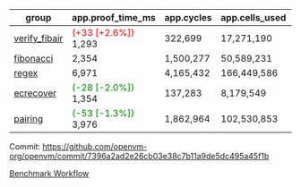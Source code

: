 | group | app.proof_time_ms | app.cycles | app.cells_used | leaf.proof_time_ms | leaf.cycles | leaf.cells_used |
| -- | -- | -- | -- | -- | -- | -- |
| [verify_fibair](https://github.com/openvm-org/openvm/blob/benchmark-results/benchmarks-pr/1829/verify_fibair-7396a2ad2e26cb03e38c7b11a9de5dc495a45f1b.md) |<span style='color: red'>(+33 [+2.6%])</span> 1,293 |  322,699 |  17,271,190 |- | - | - |
| [fibonacci](https://github.com/openvm-org/openvm/blob/benchmark-results/benchmarks-pr/1829/fibonacci-7396a2ad2e26cb03e38c7b11a9de5dc495a45f1b.md) | 2,354 |  1,500,277 |  50,589,231 |- | - | - |
| [regex](https://github.com/openvm-org/openvm/blob/benchmark-results/benchmarks-pr/1829/regex-7396a2ad2e26cb03e38c7b11a9de5dc495a45f1b.md) | 6,971 |  4,165,432 |  166,449,586 |- | - | - |
| [ecrecover](https://github.com/openvm-org/openvm/blob/benchmark-results/benchmarks-pr/1829/ecrecover-7396a2ad2e26cb03e38c7b11a9de5dc495a45f1b.md) |<span style='color: green'>(-28 [-2.0%])</span> 1,354 |  137,283 |  8,179,549 |- | - | - |
| [pairing](https://github.com/openvm-org/openvm/blob/benchmark-results/benchmarks-pr/1829/pairing-7396a2ad2e26cb03e38c7b11a9de5dc495a45f1b.md) |<span style='color: green'>(-53 [-1.3%])</span> 3,976 |  1,862,964 |  102,530,853 |- | - | - |


Commit: https://github.com/openvm-org/openvm/commit/7396a2ad2e26cb03e38c7b11a9de5dc495a45f1b

[Benchmark Workflow](https://github.com/openvm-org/openvm/actions/runs/16160986173)
